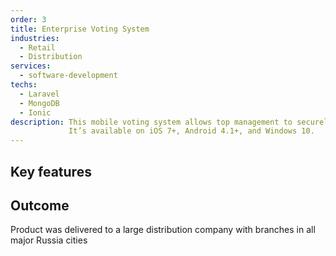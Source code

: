 ```yaml
---
order: 3
title: Enterprise Voting System
industries:
  - Retail
  - Distribution 
services:
  - software-development
techs:
  - Laravel
  - MongoDB
  - Ionic
description: This mobile voting system allows top management to securely vote on financial and managerial decisions without having to be physically present in one location. 
             It’s available on iOS 7+, Android 4.1+, and Windows 10.
---
```


##  Key features

## Outcome

Product was delivered to a large distribution company with branches in all major Russia cities
